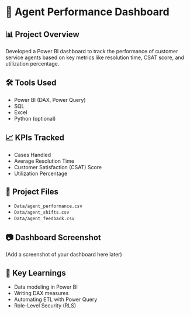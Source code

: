 # 🎯 Agent Performance Dashboard

## 📊 Project Overview
Developed a Power BI dashboard to track the performance of customer service agents based on key metrics like resolution time, CSAT score, and utilization percentage.

## 🛠️ Tools Used
- Power BI (DAX, Power Query)
- SQL
- Excel
- Python (optional)

## 📈 KPIs Tracked
- Cases Handled
- Average Resolution Time
- Customer Satisfaction (CSAT) Score
- Utilization Percentage

## 📂 Project Files
- `Data/agent_performance.csv`
- `Data/agent_shifts.csv`
- `Data/agent_feedback.csv`

## 📷 Dashboard Screenshot
(Add a screenshot of your dashboard here later)

## 🚀 Key Learnings
- Data modeling in Power BI
- Writing DAX measures
- Automating ETL with Power Query
- Role-Level Security (RLS)
